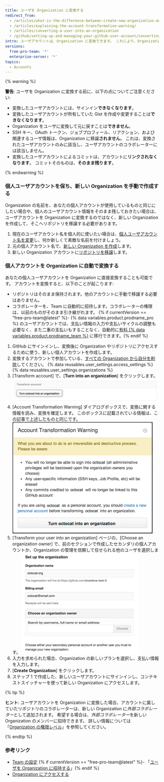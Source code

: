```yaml
---
title: ユーザを Organization に変換する
redirect_from:
  - /articles/what-is-the-difference-between-create-new-organization-and-turn-account-into-an-organization/
  - /articles/explaining-the-account-transformation-warning/
  - /articles/converting-a-user-into-an-organization
  - /github/setting-up-and-managing-your-github-user-account/converting-a-user-into-an-organization
intro: ユーザアカウントは、Organization に変換できます。 これにより、Organization に属するリポジトリに対して、より細かく権限を設定できます。
versions:
  free-pro-team: '*'
  enterprise-server: '*'
topics:
  - Accounts
---
```


{% warning %}

**警告**: ユーザを Organization に変換する前に、以下の点についてご注意ください:

 - 変換したユーザアカウントには、サインイン**できなくなります**。
 - 変換したユーザアカウントが所有していた Gist を作成や変更することは**できなくなります**。
 - Organization をユーザに変換して元に戻すことは**できません**。
 - SSH キー、OAuth トークン、ジョブプロフィール、リアクション、および関連するユーザ情報は、Organization に移譲**されません**。 これは、変換されたユーザアカウントのみに該当し、ユーザアカウントのコラボレーターには該当しません。
 - 変換したユーザアカウントによるコミットは、アカウントに**リンクされなくなります**。 コミットそのものは、**そのまま残ります**。

{% endwarning %}

### 個人ユーザアカウントを保ち、新しい Organization を手動で作成する

Organization の名前を、あなたの個人アカウントが使用しているものと同じにしたい場合や、個人のユーザアカウント情報をそのまま残しておきたい場合は、ユーザアカウントを Organization に変換するのではなく、新しい Organization を作成して、そこへリポジトリを移譲する必要があります。

1. 現在のユーザアカウント名を個人的に使いたい場合は、[個人ユーザアカウント名を変更](/articles/changing-your-github-username)し、何か新しくて素敵な名前を付けましょう。
2. 元の個人アカウント名で、[新しい Organization を作成](/articles/creating-a-new-organization-from-scratch)します。
3. 新しい Organization アカウントに[リポジトリを移譲](/articles/transferring-a-repository)します。

### 個人アカウントを Organization に自動で変換する

あなたの個人ユーザアカウントを Organization に直接変換することも可能です。 アカウントを変換すると、以下のことが起こります:
 - リポジトリはそのまま保持されます。他のアカウントに手動で移譲する必要はありません。
 - コラボレーターを、Team に自動的に招待します。コラボレーターの権限は、以前のものがそのまま引き継がれます。
 {% if currentVersion == "free-pro-team@latest" %}- {% data variables.product.prodname_pro %} のユーザアカウントでは、支払い情報の入力や支払いサイクルの調整も必要なく、また二重の支払いもすることなく、自動的に[有料 {% data variables.product.prodname_team %}](/articles/about-billing-for-github-accounts) に移行できます。{% endif %}

1. GitHub にサインインし、変換後に Organization やリポジトリにアクセスするために使う、新しい個人アカウントを作成します。
2.  変換するアカウントで参加している、[すべての Organization から自分を削除](/articles/removing-yourself-from-an-organization)してください。
{% data reusables.user_settings.access_settings %}
{% data reusables.user_settings.organizations %}
5. [Transform account] で、[**Turn <username> into an organization**] をクリックします。 ![Organization 変換ボタン](/assets/images/help/settings/convert-to-organization.png)
6. [Account Transformation Warning] ダイアログボックスで、変換に関する情報を読み、変換を確定します。 このボックスに記載されている情報は、この記事で上述したものと同じです。 ![変換に関する警告](/assets/images/help/organizations/organization-account-transformation-warning.png)
7. [Transform your user into an organization] ページの、[Choose an organization owner] で、前のセクションで作成したセカンダリの個人アカウントか、Organization の管理を信頼して任せられる他のユーザを選択します。 ![Organization オーナーの追加ページ](/assets/images/help/organizations/organization-add-owner.png)
8. 入力を求められた場合、Organization の新しいプランを選択し、支払い情報を入力します。
9. [**Create Organization**] をクリックします。
10. ステップ 1 で作成した、新しいユーザアカウントにサインインし、コンテキストスイッチャーを使って新しい Organization にアクセスします。

{% tip %}

**ヒント**: ユーザアカウントを Organization に変換した場合、アカウントに属していたリポジトリのコラボレーターは、新しい Organization に*外部コラボレーター*として追加されます。 希望する場合は、*外部コラボレーター*を新しい Organization のメンバーに招待できます。 詳しい情報については「[Organization の権限レベル](/organizations/managing-peoples-access-to-your-organization-with-roles/permission-levels-for-an-organization#outside-collaborators)」を参照してください。

{% endtip %}

### 参考リンク
- [Team の設定](/articles/setting-up-teams)
{% if currentVersion == "free-pro-team@latest" %}- 「[ユーザを Organization に招待する](/articles/inviting-users-to-join-your-organization)」{% endif %}
- [Organization にアクセスする](/articles/accessing-an-organization)
